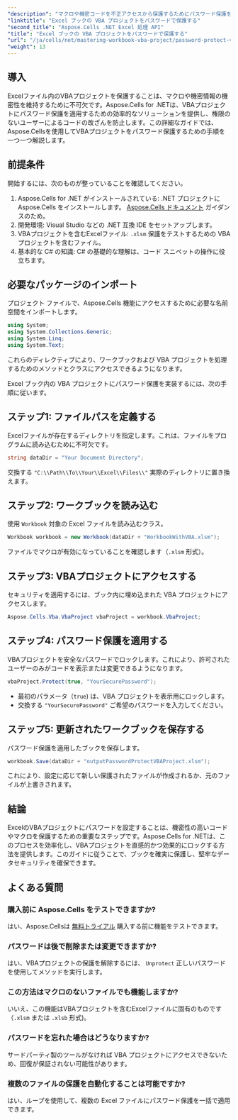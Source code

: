 ```yaml
---
"description": "マクロや機密コードを不正アクセスから保護するためにパスワード保護を適用する方法を段階的に学習します。"
"linktitle": "Excel ブックの VBA プロジェクトをパスワードで保護する"
"second_title": "Aspose.Cells .NET Excel 処理 API"
"title": "Excel ブックの VBA プロジェクトをパスワードで保護する"
"url": "/ja/cells/net/mastering-workbook-vba-project/password-protect-vba-projects/"
"weight": 13
---
```


## 導入

Excelファイル内のVBAプロジェクトを保護することは、マクロや機密情報の機密性を維持するために不可欠です。Aspose.Cells for .NETは、VBAプロジェクトにパスワード保護を適用するための効率的なソリューションを提供し、権限のないユーザーによるコードの改ざんを防止します。この詳細なガイドでは、Aspose.Cellsを使用してVBAプロジェクトをパスワード保護するための手順を一つ一つ解説します。

## 前提条件

開始するには、次のものが整っていることを確認してください。

1. Aspose.Cells for .NET がインストールされている: .NET プロジェクトに Aspose.Cells をインストールします。 [Aspose.Cells ドキュメント](https://reference.aspose.com/cells/net/) ガイダンスのため。
2. 開発環境: Visual Studio などの .NET 互換 IDE をセットアップします。
3. VBAプロジェクトを含むExcelファイル: `.xlsm` 保護をテストするための VBA プロジェクトを含むファイル。
4. 基本的な C# の知識: C# の基礎的な理解は、コード スニペットの操作に役立ちます。

## 必要なパッケージのインポート

プロジェクト ファイルで、Aspose.Cells 機能にアクセスするために必要な名前空間をインポートします。

```csharp
using System;
using System.Collections.Generic;
using System.Linq;
using System.Text;
```

これらのディレクティブにより、ワークブックおよび VBA プロジェクトを処理するためのメソッドとクラスにアクセスできるようになります。

Excel ブック内の VBA プロジェクトにパスワード保護を実装するには、次の手順に従います。

## ステップ1: ファイルパスを定義する

Excelファイルが存在するディレクトリを指定します。これは、ファイルをプログラムに読み込むために不可欠です。

```csharp
string dataDir = "Your Document Directory";
```

交換する `"C:\\Path\\To\\Your\\Excel\\Files\\"` 実際のディレクトリに置き換えます。

## ステップ2: ワークブックを読み込む

使用 `Workbook` 対象の Excel ファイルを読み込むクラス。

```csharp
Workbook workbook = new Workbook(dataDir + "WorkbookWithVBA.xlsm");
```

ファイルでマクロが有効になっていることを確認します（`.xlsm` 形式）。

## ステップ3: VBAプロジェクトにアクセスする

セキュリティを適用するには、ブック内に埋め込まれた VBA プロジェクトにアクセスします。

```csharp
Aspose.Cells.Vba.VbaProject vbaProject = workbook.VbaProject;
```

## ステップ4: パスワード保護を適用する

VBAプロジェクトを安全なパスワードでロックします。これにより、許可されたユーザーのみがコードを表示または変更できるようになります。

```csharp
vbaProject.Protect(true, "YourSecurePassword");
```

- 最初のパラメータ（`true`) は、VBA プロジェクトを表示用にロックします。
- 交換する `"YourSecurePassword"` ご希望のパスワードを入力してください。

## ステップ5: 更新されたワークブックを保存する

パスワード保護を適用したブックを保存します。

```csharp
workbook.Save(dataDir + "outputPasswordProtectVBAProject.xlsm");
```

これにより、設定に応じて新しい保護されたファイルが作成されるか、元のファイルが上書きされます。

## 結論

ExcelのVBAプロジェクトにパスワードを設定することは、機密性の高いコードやマクロを保護するための重要なステップです。Aspose.Cells for .NETは、このプロセスを効率化し、VBAプロジェクトを直感的かつ効果的にロックする方法を提供します。このガイドに従うことで、ブックを確実に保護し、堅牢なデータセキュリティを確保できます。

## よくある質問

### 購入前に Aspose.Cells をテストできますか?
はい、Aspose.Cellsは [無料トライアル](https://releases.aspose.com/) 購入する前に機能をテストできます。

### パスワードは後で削除または変更できますか?
はい、VBAプロジェクトの保護を解除するには、 `Unprotect` 正しいパスワードを使用してメソッドを実行します。

### この方法はマクロのないファイルでも機能しますか?
いいえ、この機能はVBAプロジェクトを含むExcelファイルに固有のものです（`.xlsm` または `.xlsb` 形式)。

### パスワードを忘れた場合はどうなりますか?
サードパーティ製のツールがなければ VBA プロジェクトにアクセスできないため、回復が保証されない可能性があります。

### 複数のファイルの保護を自動化することは可能ですか?
はい、ループを使用して、複数の Excel ファイルにパスワード保護を一括で適用できます。